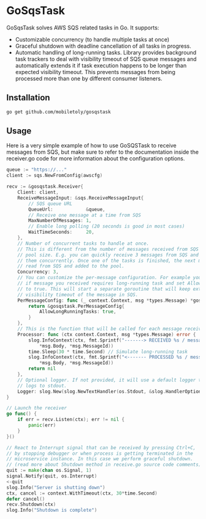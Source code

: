 # GoSqsTask

GoSqsTask solves AWS SQS related tasks in Go. It supports:

- Customizable concurrency (to handle multiple tasks at once)
- Graceful shutdown with deadline cancellation of all tasks in progress.
- Automatic handling of long-running tasks. Library provides background task trackers to deal
  with visibility timeout of SQS queue messages and automatically extends it if task execution
  happens to be longer than expected visibility timeout. This prevents messages from being
  processed more than one by different consumer listeners.

## Installation

```bash
go get github.com/mobiletoly/gosqstask
```

## Usage

Here is a very simple example of how to use GoSQSTask to receive messages from SQS,
but make sure to refer to the documentation inside the receiver.go code for more
information about the configuration options.

```go
queue := "https://..."
client := sqs.NewFromConfig(awscfg)

recv := &gosqstask.Receiver{
    Client: client,
    ReceiveMessageInput: &sqs.ReceiveMessageInput{
        // SQS queue URL
        QueueUrl:            &queue,
        // Receive one message at a time from SQS
        MaxNumberOfMessages: 1,
        // Enable long polling (20 seconds is good in most cases)
        WaitTimeSeconds:     20,
    },
    // Number of concurrent tasks to handle at once.
    // This is different from the number of messages received from SQS and represents
    // pool size. E.g. you can quickly receive 3 messages from SQS and then process
    // them concurrently. Once one of the tasks is finished, the next message will be
    // read from SQS and added to the pool.
    Concurrency: 3,
    // You can customize the per-message configuration. For example you can check
    // if message you received requires long-running task and set AllowLongRunningTasks
    // to true. This will start a separate goroutine that will keep extending the
    // visibility timeout of the message in SQS.
    PerMessageConfig: func (_ context.Context, msg *types.Message) *gosqstask.PerMessageConfig {
        return &gosqstask.PerMessageConfig{
            AllowLongRunningTasks: true,
        }
    },
    // This is the function that will be called for each message received from SQS.
    Processor: func (ctx context.Context, msg *types.Message) error {
        slog.InfoContext(ctx, fmt.Sprintf("-------> RECEIVED %s / messageId=%s",
            *msg.Body, *msg.MessageId))
        time.Sleep(30 * time.Second) // Simulate long-running task
        slog.InfoContext(ctx, fmt.Sprintf("<------- PROCESSED %s / messageId=%s",
            *msg.Body, *msg.MessageId))
        return nil
    },
    // Optional logger. If not provided, it will use a default logger that
    // logs to stdout.
    Logger: slog.New(slog.NewTextHandler(os.Stdout, &slog.HandlerOptions{Level: slog.LevelDebug})),
}

// Launch the receiver
go func() {
    if err = recv.Listen(ctx); err != nil {
        panic(err)
    }
}()

// React to Interrupt signal that can be received by pressing Ctrl+C,
// by stopping debugger or when process is getting terminated in the
// microservice instance. In this case we perform graceful shutdown.
// (read more about Shutdown method in receive.go source code comments)
quit := make(chan os.Signal, 1)
signal.Notify(quit, os.Interrupt)
<-quit
slog.Info("Server is shutting down")
ctx, cancel := context.WithTimeout(ctx, 30*time.Second)
defer cancel()
recv.Shutdown(ctx)
slog.Info("Shutdown is complete")
```
